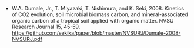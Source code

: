 - W.A. Dumale, Jr., T. Miyazaki, T. Nishimura, and K. Seki, 2008. Kinetics of CO2 evolution, soil microbial biomass carbon, and mineral-associated organic carbon of a tropical soil applied with organic matter. NVSU Research Journal 15, 45-59. https://github.com/sekika/paper/blob/master/NVSURJ/Dumale-2008-NVSURJ.pdf
